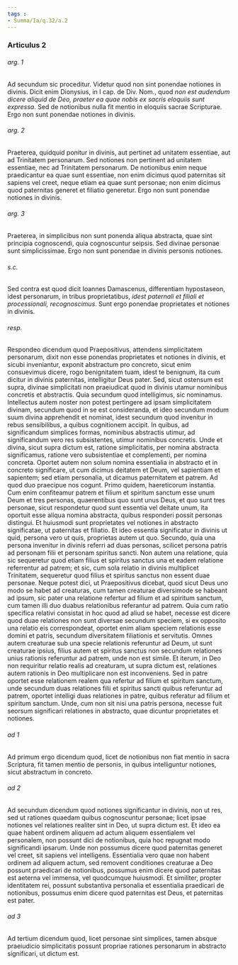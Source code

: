 ```yaml
---
tags : 
- Summa/Ia/q.32/a.2
---
```


### Articulus 2

###### arg. 1
Ad secundum sic proceditur. Videtur quod non sint ponendae notiones in divinis. Dicit enim Dionysius, in I cap. de Div. Nom., quod *non est audendum dicere aliquid de Deo, praeter ea quae nobis ex sacris eloquiis sunt expressa*. Sed de notionibus nulla fit mentio in eloquiis sacrae Scripturae. Ergo non sunt ponendae notiones in divinis.

###### arg. 2
Praeterea, quidquid ponitur in divinis, aut pertinet ad unitatem essentiae, aut ad Trinitatem personarum. Sed notiones non pertinent ad unitatem essentiae, nec ad Trinitatem personarum. De notionibus enim neque praedicantur ea quae sunt essentiae, non enim dicimus quod paternitas sit sapiens vel creet, neque etiam ea quae sunt personae; non enim dicimus quod paternitas generet et filiatio generetur. Ergo non sunt ponendae notiones in divinis.

###### arg. 3
Praeterea, in simplicibus non sunt ponenda aliqua abstracta, quae sint principia cognoscendi, quia cognoscuntur seipsis. Sed divinae personae sunt simplicissimae. Ergo non sunt ponendae in divinis personis notiones.

###### s.c.
Sed contra est quod dicit Ioannes Damascenus, differentiam hypostaseon, idest personarum, in tribus proprietatibus, *idest paternali et filiali et processionali, recognoscimus*. Sunt ergo ponendae proprietates et notiones in divinis.

###### resp.
Respondeo dicendum quod Praepositivus, attendens simplicitatem personarum, dixit non esse ponendas proprietates et notiones in divinis, et sicubi inveniantur, exponit abstractum pro concreto, sicut enim consuevimus dicere, rogo benignitatem tuam, idest te benignum, ita cum dicitur in divinis paternitas, intelligitur Deus pater. Sed, sicut ostensum est supra, divinae simplicitati non praeiudicat quod in divinis utamur nominibus concretis et abstractis. Quia secundum quod intelligimus, sic nominamus. Intellectus autem noster non potest pertingere ad ipsam simplicitatem divinam, secundum quod in se est consideranda, et ideo secundum modum suum divina apprehendit et nominat, idest secundum quod invenitur in rebus sensibilibus, a quibus cognitionem accipit. In quibus, ad significandum simplices formas, nominibus abstractis utimur, ad significandum vero res subsistentes, utimur nominibus concretis. Unde et divina, sicut supra dictum est, ratione simplicitatis, per nomina abstracta significamus, ratione vero subsistentiae et complementi, per nomina concreta. Oportet autem non solum nomina essentialia in abstracto et in concreto significare, ut cum dicimus deitatem et Deum, vel sapientiam et sapientem; sed etiam personalia, ut dicamus paternitatem et patrem. Ad quod duo praecipue nos cogunt. Primo quidem, haereticorum instantia. Cum enim confiteamur patrem et filium et spiritum sanctum esse unum Deum et tres personas, quaerentibus quo sunt unus Deus, et quo sunt tres personae, sicut respondetur quod sunt essentia vel deitate unum, ita oportuit esse aliqua nomina abstracta, quibus responderi possit personas distingui. Et huiusmodi sunt proprietates vel notiones in abstracto significatae, ut paternitas et filiatio. Et ideo essentia significatur in divinis ut quid, persona vero ut quis, proprietas autem ut quo. Secundo, quia una persona invenitur in divinis referri ad duas personas, scilicet persona patris ad personam filii et personam spiritus sancti. Non autem una relatione, quia sic sequeretur quod etiam filius et spiritus sanctus una et eadem relatione referrentur ad patrem; et sic, cum sola relatio in divinis multiplicet Trinitatem, sequeretur quod filius et spiritus sanctus non essent duae personae. Neque potest dici, ut Praepositivus dicebat, quod sicut Deus uno modo se habet ad creaturas, cum tamen creaturae diversimode se habeant ad ipsum, sic pater una relatione refertur ad filium et ad spiritum sanctum, cum tamen illi duo duabus relationibus referantur ad patrem. Quia cum ratio specifica relativi consistat in hoc quod ad aliud se habet, necesse est dicere quod duae relationes non sunt diversae secundum speciem, si ex opposito una relatio eis correspondeat, oportet enim aliam speciem relationis esse domini et patris, secundum diversitatem filiationis et servitutis. Omnes autem creaturae sub una specie relationis referuntur ad Deum, ut sunt creaturae ipsius, filius autem et spiritus sanctus non secundum relationes unius rationis referuntur ad patrem, unde non est simile. Et iterum, in Deo non requiritur relatio realis ad creaturam, ut supra dictum est, relationes autem rationis in Deo multiplicare non est inconveniens. Sed in patre oportet esse relationem realem qua refertur ad filium et spiritum sanctum, unde secundum duas relationes filii et spiritus sancti quibus referuntur ad patrem, oportet intelligi duas relationes in patre, quibus referatur ad filium et spiritum sanctum. Unde, cum non sit nisi una patris persona, necesse fuit seorsum significari relationes in abstracto, quae dicuntur proprietates et notiones.

###### ad 1
Ad primum ergo dicendum quod, licet de notionibus non fiat mentio in sacra Scriptura, fit tamen mentio de personis, in quibus intelliguntur notiones, sicut abstractum in concreto.

###### ad 2
Ad secundum dicendum quod notiones significantur in divinis, non ut res, sed ut rationes quaedam quibus cognoscuntur personae; licet ipsae notiones vel relationes realiter sint in Deo, ut supra dictum est. Et ideo ea quae habent ordinem aliquem ad actum aliquem essentialem vel personalem, non possunt dici de notionibus, quia hoc repugnat modo significandi ipsarum. Unde non possumus dicere quod paternitas generet vel creet, sit sapiens vel intelligens. Essentialia vero quae non habent ordinem ad aliquem actum, sed removent conditiones creaturae a Deo possunt praedicari de notionibus, possumus enim dicere quod paternitas est aeterna vel immensa, vel quodcumque huiusmodi. Et similiter, propter identitatem rei, possunt substantiva personalia et essentialia praedicari de notionibus, possumus enim dicere quod paternitas est Deus, et paternitas est pater.

###### ad 3
Ad tertium dicendum quod, licet personae sint simplices, tamen absque praeiudicio simplicitatis possunt propriae rationes personarum in abstracto significari, ut dictum est.

